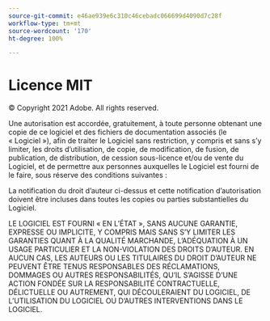 ```yaml
---
source-git-commit: e46ae939e6c310c46cebadc066699d4090d7c28f
workflow-type: tm+mt
source-wordcount: '170'
ht-degree: 100%

---
```

# Licence MIT

© Copyright 2021 Adobe. All rights reserved.

Une autorisation est accordée, gratuitement, à toute personne obtenant une copie de ce logiciel et des fichiers de documentation associés (le « Logiciel »), afin de traiter
le Logiciel sans restriction, y compris et sans s’y limiter, les droits d’utilisation, de copie, de modification, de fusion, de publication, de distribution, de cession sous-licence et/ou de vente
du Logiciel, et de permettre aux personnes auxquelles le Logiciel est
fourni de le faire, sous réserve des conditions suivantes :

La notification du droit d’auteur ci-dessus et cette notification d’autorisation doivent être incluses dans toutes
les copies ou parties substantielles du Logiciel.

LE LOGICIEL EST FOURNI « EN L’ÉTAT », SANS AUCUNE GARANTIE, EXPRESSE OU IMPLICITE, Y COMPRIS MAIS SANS S’Y LIMITER LES GARANTIES QUANT À LA QUALITÉ MARCHANDE, L’ADÉQUATION À UN USAGE PARTICULIER ET LA NON-VIOLATION DES DROITS D’AUTEUR. EN AUCUN CAS, LES AUTEURS OU LES TITULAIRES DU DROIT D’AUTEUR NE PEUVENT ÊTRE TENUS RESPONSABLES DES RÉCLAMATIONS, DOMMAGES OU AUTRES RESPONSABILITÉS, QU’IL S’AGISSE D’UNE ACTION FONDÉE SUR LA RESPONSABILITÉ CONTRACTUELLE, DÉLICTUELLE OU AUTREMENT, QUI DÉCOULERAIENT DU LOGICIEL, DE L’UTILISATION DU LOGICIEL OU D’AUTRES INTERVENTIONS DANS LE LOGICIEL.
